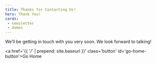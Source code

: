 ```yaml
---
title: Thanks for Contacting Us!
hero: Thank You!
cards:
 - newsletter
 - demos
---
```

We’ll be getting in touch with you very soon. We look forward to talking!

<a href='{{ '/' | prepend: site.baseurl }}' class='button' id='go-home-button'>Go Home</a>
